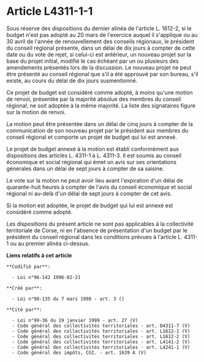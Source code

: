 # Article L4311-1-1

Sous réserve des dispositions du dernier alinéa de l'article L. 1612-2, si le budget n'est pas adopté au 20 mars de
l'exercice auquel il s'applique ou au 30 avril de l'année de renouvellement des conseils régionaux, le président du conseil
régional présente, dans un délai de dix jours à compter de cette date ou du vote de rejet, si celui-ci est antérieur, un
nouveau projet sur la base du projet initial, modifié le cas échéant par un ou plusieurs des amendements présentés lors de la
discussion. Le nouveau projet ne peut être présenté au conseil régional que s'il a été approuvé par son bureau, s'il existe,
au cours du délai de dix jours susmentionné.

Ce projet de budget est considéré comme adopté, à moins qu'une motion de renvoi, présentée par la majorité absolue des
membres du conseil régional, ne soit adoptée à la même majorité. La liste des signataires figure sur la motion de renvoi.

La motion peut être présentée dans un délai de cinq jours à compter de la communication de son nouveau projet par le
président aux membres du conseil régional et comporte un projet de budget qui lui est annexé.

Le projet de budget annexé à la motion est établi conformément aux dispositions des articles L. 4311-1 à L. 4311-3. Il est
soumis au conseil économique et social régional qui émet un avis sur ses orientations générales dans un délai de sept jours à
compter de sa saisine.

Le vote sur la motion ne peut avoir lieu avant l'expiration d'un délai de quarante-huit heures à compter de l'avis du conseil
économique et social régional ni au-delà d'un délai de sept jours à compter de cet avis.

Si la motion est adoptée, le projet de budget qui lui est annexé est considéré comme adopté.

Les dispositions du présent article ne sont pas applicables à la collectivité territoriale de Corse, ni en l'absence de
présentation d'un budget par le président du conseil régional dans les conditions prévues à l'article L. 4311-1 ou au premier
alinéa ci-dessus.

**Liens relatifs à cet article**

	**Codifié par**:

	  - Loi n°96-142 1996-02-21

	**Créé par**:

	  - Loi n°98-135 du 7 mars 1998 - art. 3 ()

	**Cité par**:

	  - Loi n°99-36 du 19 janvier 1999 - art. 27 (V)
	  - Code général des collectivités territoriales - art. D4311-7 (V)
	  - Code général des collectivités territoriales - art. L1612-1 (V)
	  - Code général des collectivités territoriales - art. L1612-2 (V)
	  - Code général des collectivités territoriales - art. L4141-2 (V)
	  - Code général des collectivités territoriales - art. L4241-1 (V)
	  - Code général des impôts, CGI. - art. 1639 A (V)
